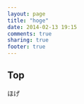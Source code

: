 ```yaml
---
layout: page
title: "hoge"
date: 2014-02-13 19:15
comments: true
sharing: true
footer: true
---
```

## Top
ほげ
